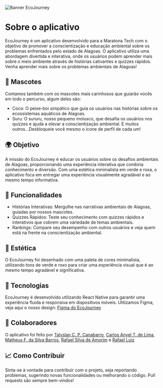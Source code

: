 ![Banner EcoJourney](https://github.com/user-attachments/assets/9d3a0a39-90c9-4c74-9d80-926452e32e2d)

# Sobre o aplicativo
EcoJourney é um aplicativo desenvolvido para a Maratona Tech
com o objetivo de promover a conscientização e educação ambiental 
sobre os problemas enfrentados pelo estado de Alagoas.
O aplicativo utiliza uma abordagem divertida e interativa, 
onde os usuários podem aprender mais sobre o meio ambiente através de histórias cativantes e quizzes rápidos.
Venha aprender mais sobre os problemas ambientais de Alagoas!

## 🐋 Mascotes
Contamos também com os mascotes mais carinhosos que guiarão vocês em todo o percurso, algum deles são:
- Coco: O peixe-boi simpático que guia os usuários nas histórias sobre os ecossistemas aquáticos de Alagoas.
- Suru: O sururu, nosso pequeno molusco, que desafia os usuários nos quizzes e ajuda a elevar a conscientização ambiental.
E muitos outros...Desbloqueie você mesmo o ícone de perfil de cada um!

## 🌍 Objetivo
A missão do EcoJourney é educar os usuários sobre os desafios ambientais de Alagoas, proporcionando uma experiência interativa que combina conhecimento e diversão. Com uma estética minimalista em verde e roxa, o aplicativo foca em entregar uma experiência visualmente agradável e ao mesmo tempo informativa.

## 📝 Funcionalidades
- Histórias Interativas: Mergulhe nas narrativas ambientais de Alagoas, guiadas por nossos mascotes.
- Quizzes Rápidos: Teste seu conhecimento com quizzes rápidos e interativos que cobrem uma variedade de temas ambientais.
- Rankings: Compare seu desempenho com outros usuários e veja quem está na frente na conscientização ambiental.

## 🎨 Estética
O EcoJourney foi desenhado com uma paleta de cores minimalista, utilizando tons de verde e roxo para criar uma experiência visual que é ao mesmo tempo agradável e significativa.

## 🚀 Tecnologias
EcoJourney é desenvolvido utilizando React Native para garantir uma experiência fluida e responsiva em dispositivos móveis.
Utilizamos Figma, veja aqui o nosso design: [Figma do EcoJourney](https://www.figma.com/design/m4UUcxb1622yzVGtxCnDGt/ECOJOURNEY---Maratona-Tech?node-id=0-1&node-type=CANVAS&t=gjU5voPToG8KTg12-0)

## 👥 Colaboradores
O aplicativo foi feito por
<a href="https://github.com/Talyslan">Talyslan C. P. Canabarro</a>,
<a href="https://github.com/nyelkk">Carlos Anyel T. de Lima</a>,
<a href="https://github.com/Matheus-fsb">Matheus F. da Silva Barros</a>,
<a href="https://github.com/OffworldAstronaut">Rafael Silva de Amorim</a> e
<a href="https://github.com/IhRafaell">Rafael Luiz</a>

## 📈 Como Contribuir
Sinta-se à vontade para contribuir com o projeto, seja reportando problemas, sugerindo novas funcionalidades ou melhorando o código. Pull requests são sempre bem-vindos!
